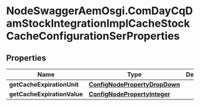 # NodeSwaggerAemOsgi.ComDayCqDamStockIntegrationImplCacheStockCacheConfigurationSerProperties

## Properties

Name | Type | Description | Notes
------------ | ------------- | ------------- | -------------
**getCacheExpirationUnit** | [**ConfigNodePropertyDropDown**](ConfigNodePropertyDropDown.md) |  | [optional] 
**getCacheExpirationValue** | [**ConfigNodePropertyInteger**](ConfigNodePropertyInteger.md) |  | [optional] 


